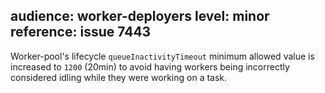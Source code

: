 audience: worker-deployers
level: minor
reference: issue 7443
---

Worker-pool's lifecycle `queueInactivityTimeout` minimum allowed value is increased
to `1200` (20min) to avoid having workers being incorrectly considered idling
while they were working on a task.
